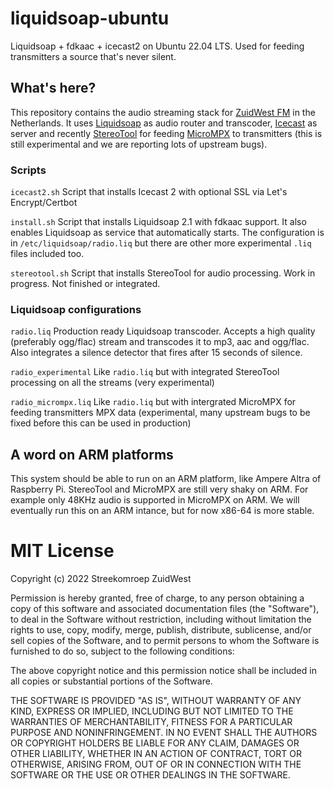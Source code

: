 # liquidsoap-ubuntu
Liquidsoap + fdkaac + icecast2 on Ubuntu 22.04 LTS. Used for feeding transmitters a source that's never silent.

## What's here?
This repository contains the audio streaming stack for [ZuidWest FM](https://www.zuidwestfm.nl/) in the Netherlands. It uses [Liquidsoap](https://www.liquidsoap.info) as audio router and transcoder, [Icecast](https://www.icecast.org) as server and recently [StereoTool](https://www.thimeo.com/stereo-tool/) for feeding [MicroMPX](https://www.thimeo.com/micrompx/) to transmitters (this is still experimental and we are reporting lots of upstream bugs).

### Scripts
`icecast2.sh` Script that installs Icecast 2 with optional SSL via Let's Encrypt/Certbot

`install.sh` Script that installs Liquidsoap 2.1 with fdkaac support. It also enables Liquidsoap as service that automatically starts. The configuration is in `/etc/liquidsoap/radio.liq` but there are other more experimental `.liq` files included too.

`stereotool.sh` Script that installs StereoTool for audio processing. Work in progress. Not finished or integrated.

### Liquidsoap configurations
`radio.liq` Production ready Liquidsoap transcoder. Accepts a high quality (preferably ogg/flac) stream and transcodes it to mp3, aac and ogg/flac. Also integrates a silence detector that fires after 15 seconds of silence.

`radio_experimental` Like `radio.liq` but with integrated StereoTool processing on all the streams (very experimental)

`radio_micrompx.liq` Like `radio.liq` but with intergrated MicroMPX for feeding transmitters MPX data (experimental, many upstream bugs to be fixed before this can be used in production)

## A word on ARM platforms
This system should be able to run on an ARM platform, like Ampere Altra of Raspberry Pi. StereoTool and MicroMPX are still very shaky on ARM. For example only 48KHz audio is supported in MicroMPX on ARM. We will eventually run this on an ARM intance, but for now x86-64 is more stable.

# MIT License

Copyright (c) 2022 Streekomroep ZuidWest

Permission is hereby granted, free of charge, to any person obtaining a copy
of this software and associated documentation files (the "Software"), to deal
in the Software without restriction, including without limitation the rights
to use, copy, modify, merge, publish, distribute, sublicense, and/or sell
copies of the Software, and to permit persons to whom the Software is
furnished to do so, subject to the following conditions:

The above copyright notice and this permission notice shall be included in all
copies or substantial portions of the Software.

THE SOFTWARE IS PROVIDED "AS IS", WITHOUT WARRANTY OF ANY KIND, EXPRESS OR
IMPLIED, INCLUDING BUT NOT LIMITED TO THE WARRANTIES OF MERCHANTABILITY,
FITNESS FOR A PARTICULAR PURPOSE AND NONINFRINGEMENT. IN NO EVENT SHALL THE
AUTHORS OR COPYRIGHT HOLDERS BE LIABLE FOR ANY CLAIM, DAMAGES OR OTHER
LIABILITY, WHETHER IN AN ACTION OF CONTRACT, TORT OR OTHERWISE, ARISING FROM,
OUT OF OR IN CONNECTION WITH THE SOFTWARE OR THE USE OR OTHER DEALINGS IN THE
SOFTWARE.
